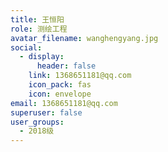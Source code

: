 ```yaml
---
title: 王恒阳
role: 测绘工程
avatar_filename: wanghengyang.jpg
social:
  - display:
      header: false
    link: 1368651181@qq.com
    icon_pack: fas
    icon: envelope
email: 1368651181@qq.com
superuser: false
user_groups:
  - 2018级
---
```

